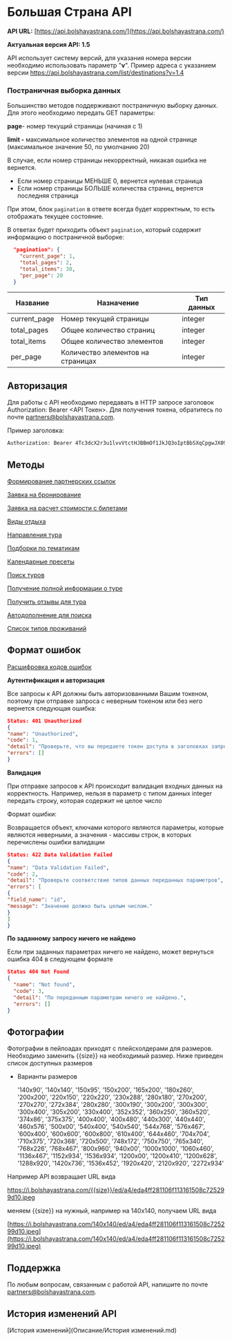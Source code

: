 # Большая Страна API

**API URL:** [https://api.bolshayastrana.com/](https://api.bolshayastrana.com/)

**Актуальная версия API: 1.5**

API использует систему версий, для указания номера версии необходимо использовать параметр "**v**". Пример адреса с
указанием версии https://api.bolshayastrana.com/list/destinations?v=1.4

### Постраничная выборка данных

Большинство методов поддерживают постраничную выборку данных. Для этого необходимо передать GET параметры:

**page**- номер текущий страницы (начиная с 1)

**limit -** максимальное количество элементов на одной странице (максимальное значение 50, по умолчанию 20)

В случае, если номер страницы некорректный, никакая ошибка не вернется.

- Если номер страницы МЕНЬШЕ 0, вернется нулевая страница
- Если номер страницы БОЛЬШЕ количества страниц, вернется последняя страница

При этом, блок `pagination` в ответе всегда будет корректным, то есть отображать текущее состояние.

В ответах будет приходить объект `pagination`, который содержит информацию о постраничной выборке:

```json
  "pagination": {
    "current_page": 1,
    "total_pages": 2,
    "total_items": 30,
    "per_page": 20
  }
```

| Название     | Назначение                        | Тип данных |
|--------------|-----------------------------------|------------|
| current_page | Номер текущей страницы            | integer    |
| total_pages  | Общее количество страниц          | integer    |
| total_items  | Общее количество элементов        | integer    |
| per_page     | Количество элементов на страницах | integer    |

## Авторизация

Для работы с API необходимо передавать в HTTP запросе заголовок Authorization: Bearer <API Токен>. Для получения токена,
обратитесь по почте [partners@bolshayastrana.com](mailto:partners@bolshayastrana.com).

Пример заголовка:

```html
Authorization: Bearer 4Tc3dcX2r3u1lvvVtctHJBBmOf1JkJQ3oIptBbSXqCpgwJX09zmhGrSksvSV5BgT
```

## Методы

[Формирование партнерских ссылок](Описание/Формирование%20партнерских%20ссылок.md)

[Заявка на бронирование](Описание/Заявка%20на%20бронирование.md)

[Заявка на расчет стоимости с билетами](Описание/Заявка%20на%20расчет%20стоимости%20с%20билетами.md)

[Виды отдыха](Описание/Виды%20отдыха.md)

[Направления тура](Описание/Направления%20тура.md)

[Подборки по тематикам](Описание/Подборки%20по%20тематикам.md)

[Календарные пресеты](Описание/Календарные%20пресеты.md)

[Поиск туров](Описание/Поиск%20туров.md)

[Получение полной информации о туре](Описание/Получение%20полной%20информации%20о%20туре.md)

[Получить отзывы для тура](Описание/Получить%20отзывы%20для%20тура.md)

[Автодополнение для поиска](Описание/Автодополнение%20для%20поиска.md)

[Список типов проживаний](Описание/Список%20типов%20проживаний.md)

## Формат ошибок

[Расшифровка кодов ошибок](Описание/Расшифровка%20кодов%20ошибок.md)

**Аутентификация и авторизация**

Все запросы к API должны быть авторизованными Вашим токеном, поэтому при отправке запроса с неверным токеном или без
него вернется следующая ошибка:

```json
Status: 401 Unauthorized
{
"name": "Unauthorized",
"code": 1,
"detail": "Проверьте, что вы передаете токен доступа в заголовках запроса, а также, что токен верный.",
"errors": []
}
```

**Валидация**

При отправке запросов к API происходит валидация входных данных на корректность. Например, нельзя в параметр с типом
данных integer передать строку, которая содержит не целое число

Формат ошибки:

Возвращается объект, ключами которого являются параметры, которые являются неверными, а значения - массивы строк, в
которых перечислены ошибки валидации

```json
Status: 422 Data Validation Failed
{
"name": "Data Validation Failed",
"code": 2,
"detail": "Проверьте соответствие типов данных переданных параметров",
"errors": [
{
"field_name": "id",
"message": "Значение должно быть целым числом."
}
]
}
```

**По заданному запросу ничего не найдено**

Если при заданных параметрах ничего не найдено, может вернуться ошибка 404 в следующем формате

```json
Status 404 Not Found
{
  "name": "Not found",
  "code": 3,
  "detail": "По переданным параметрам ничего не найдено.",
  "errors": []
}
```

## Фотографии

Фотографии в пейлоадах приходят с плейсхолдерами для размеров. Необходимо заменить {{size}} на необходимый размер. Ниже
приведен список доступных размеров

- Варианты размеров

  '140x90',
  '140x140',
  '150x95',
  '150x200',
  '165x200',
  '180x260',
  '200x200',
  '220x150',
  '220x220',
  '230x288',
  '280x180',
  '270x200',
  '270x270',
  '272x384',
  '280x280',
  '300x190',
  '300x200',
  '300x300',
  '300x400',
  '305x200',
  '330x400',
  '352x352',
  '360x250',
  '360x520',
  '374x86',
  '375x375',
  '400x400',
  '400x480',
  '440x300',
  '440x440',
  '460x576',
  '500x00',
  '540x400',
  '540x540',
  '544x768',
  '576x467',
  '600x400',
  '600x600',
  '600x800',
  '610x400',
  '644x460',
  '704x704',
  '710x375',
  '720x368',
  '720x500',
  '748x172',
  '750x750',
  '765x340',
  '768x226',
  '768x467',
  '800x960',
  '940x00',
  '1000x1000',
  '1060x460',
  '1136x467',
  '1152x934',
  '1536x934',
  '1200x00',
  '1200x410',
  '1200x628',
  '1288x920',
  '1420x736',
  '1536x452',
  '1920x420',
  '2120x920',
  '2272x934'

Например API возвращает URL вида

https://i.bolshayastrana.com/{{size}}/ed/a4/eda4ff281106f113161508c725299d10.jpeg

меняем {{size}} на нужный, например на 140x140, получаем URL вида

[https://i.bolshayastrana.com/140x140/ed/a4/eda4ff281106f113161508c725299d10.jpeg](https://i.bolshayastrana.com/140x140/ed/a4/eda4ff281106f113161508c725299d10.jpeg)

## Поддержка

По любым вопросам, связанным с работой API, напишите по
почте [partners@bolshayastrana.com](mailto:partners@bolshayastrana.com).

## История изменений API

[История изменений](Описание/История изменений.md)